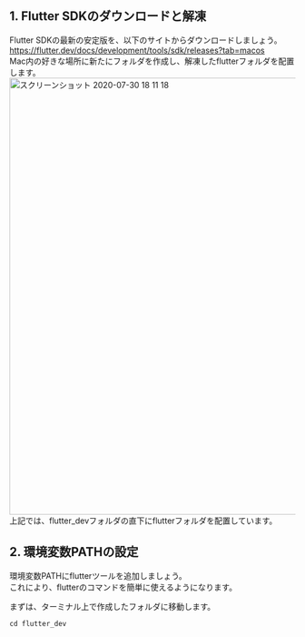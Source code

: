 ## 1. Flutter SDKのダウンロードと解凍 
Flutter SDKの最新の安定版を、以下のサイトからダウンロードしましょう。  
https://flutter.dev/docs/development/tools/sdk/releases?tab=macos  
Mac内の好きな場所に新たにフォルダを作成し、解凍したflutterフォルダを配置します。  
<img width="768" alt="スクリーンショット 2020-07-30 18 11 18" src="https://user-images.githubusercontent.com/1712826/88904707-5ddb5400-d290-11ea-9d56-d287a3b4bbae.png">  
上記では、flutter_devフォルダの直下にflutterフォルダを配置しています。  
  
 ## 2. 環境変数PATHの設定
 環境変数PATHにflutterツールを追加しましょう。  
 これにより、flutterのコマンドを簡単に使えるようになります。  
   
 まずは、ターミナル上で作成したフォルダに移動します。
 
 ```
 cd flutter_dev
 ```
